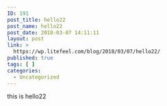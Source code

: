 ```yaml
---
ID: 191
post_title: hello22
post_name: hello22
post_date: 2018-03-07 14:11:11
layout: post
link: >
  https://wp.litefeel.com/blog/2018/03/07/hello22/
published: true
tags: [ ]
categories:
  - Uncategorized
---
```

this is hello22
